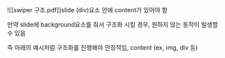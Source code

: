   ![[swiper 구조.pdf]]slide (div)요소 안에 content가 있어야 함

만약 slide에 background요소를 줘서 구조화 시킬 경우, 원하지 않는 동작이 발생할 수 있음

즉 아래의 예시처럼 구조화를 진행해야 안정적임,
<container>
	<wrapper>
		<slide>
			content (ex, img, div 등)
		</slide>
	</wrapper>
</container>